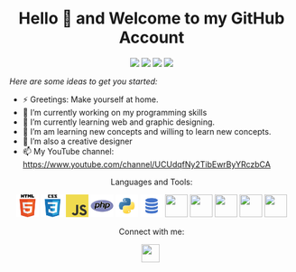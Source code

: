  <h1 align="center">Hello 👋 and Welcome to my GitHub Account </h1>
                                                                          

<p align="center">
  <img src="https://img.shields.io/badge/Thinking-Out of the box-green">
  <img src="https://img.shields.io/badge/Passion-Coding & Designing-blue">
  <img src="https://img.shields.io/badge/Mentality-Stoic-red">
  <img src="https://img.shields.io/badge/Interests-Charity-white">
</p>


*Here are some ideas to get you started:*

- ⚡ Greetings: Make yourself at home. 
- 🔭 I’m currently working on my programming skills 
- 🌱 I’m currently learning web and graphic designing.
- 👯 I’m am learning new concepts and willing to learn new concepts.
- 🤔 I’m also a creative designer
- 📫 My YouTube channel: https://www.youtube.com/channel/UCUdqfNy2TibEwrByYRczbCA



<p align="center">Languages and Tools:</p> 

<p align="center">
  <img width="40" height="40" src="https://raw.githubusercontent.com/github/explore/80688e429a7d4ef2fca1e82350fe8e3517d3494d/topics/html/html.png">
  <img width="40" height="40" src="https://raw.githubusercontent.com/github/explore/80688e429a7d4ef2fca1e82350fe8e3517d3494d/topics/css/css.png">
  <img width="40" height="40" src="https://raw.githubusercontent.com/github/explore/80688e429a7d4ef2fca1e82350fe8e3517d3494d/topics/javascript/javascript.png">
  <img width="40" height="40" src="https://raw.githubusercontent.com/github/explore/80688e429a7d4ef2fca1e82350fe8e3517d3494d/topics/php/php.png"> 
  <img width="40" height="40" src="https://raw.githubusercontent.com/github/explore/5c058a388828bb5fde0bcafd4bc867b5bb3f26f3/topics/python/python.png">
  <img width="40" height="40" src="https://raw.githubusercontent.com/github/explore/80688e429a7d4ef2fca1e82350fe8e3517d3494d/topics/sql/sql.png">
  <img width="40" height="40" src="https://cdn.jsdelivr.net/npm/simple-icons@v3/icons/adobephotoshop.svg">
  <img width="40" height="40" src="https://cdn.jsdelivr.net/npm/simple-icons@v3/icons/adobeillustrator.svg">
  <img width="40" height="40" src="https://cdn.jsdelivr.net/npm/simple-icons@v3/icons/adobeindesign.svg">
  <img width="40" height="40" src="https://simpleicons.org/icons/adobepremierepro.svg">
  <img width="40" height="40" src="https://simpleicons.org/icons/adobeaftereffects.svg">
</p>


<p align="center">Connect with me:</p>

<p align="center">
  <img height="32" width="32" src="https://cdn.jsdelivr.net/npm/simple-icons@v3/icons/linkedin.svg" />
  <img height="32 src="https://img.shields.io/badge/YouTube-FF0000?style=for-the-badge&logo=youtube&logoColor=white" />
</p>
